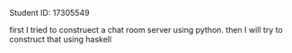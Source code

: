Student ID: 17305549


first I tried to construect a chat room server using python.
then I will try to construct that using haskell
